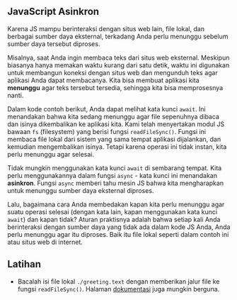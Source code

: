 ## JavaScript Asinkron

Karena JS mampu berinteraksi dengan situs web lain, file lokal, dan berbagai sumber daya eksternal, terkadang Anda perlu menunggu sebelum sumber daya tersebut diproses.

Misalnya, saat Anda ingin membaca teks dari situs web eksternal. Meskipun biasanya hanya memakan waktu kurang dari satu detik, waktu ini digunakan untuk membangun koneksi dengan situs web dan mengunduh teks agar aplikasi Anda dapat membacanya. Kita bisa membuat aplikasi kita **menunggu** agar teks tersebut tersedia, sehingga kita bisa memprosesnya nanti.

Dalam kode contoh berikut, Anda dapat melihat kata kunci `await`. Ini menandakan bahwa kita sedang menunggu agar file sepenuhnya dibaca dan isinya dikembalikan ke aplikasi kita. Kami telah menyertakan modul JS bawaan `fs` (filesystem) yang berisi fungsi `readFileSync()`. Fungsi ini membaca file lokal dari sistem yang sama tempat aplikasi dijalankan, dan kemudian mengembalikan isinya. Tetapi karena operasi ini tidak instan, kita perlu menunggu agar selesai.

Tidak mungkin menggunakan kata kunci `await` di sembarang tempat. Kita perlu menggunakannya dalam fungsi `async` - kata kunci ini menandakan **asinkron**. Fungsi `async` memberi tahu mesin JS bahwa kita mengharapkan untuk menunggu sumber daya eksternal diproses.

Lalu, bagaimana cara Anda membedakan kapan kita perlu menunggu agar suatu operasi selesai (dengan kata lain, kapan menggunakan kata kunci `await`) dan kapan tidak? Aturan praktisnya adalah bahwa setiap kali Anda berinteraksi dengan sumber daya yang tidak ada dalam kode JS Anda, Anda perlu menunggu agar itu diproses. Baik itu file lokal seperti dalam contoh ini atau situs web di internet.

## Latihan

- Bacalah isi file lokal `./greeting.text` dengan memberikan jalur file ke fungsi `readFileSync()`. Halaman [dokumentasi](https://nodejs.org/api/fs.html#fsreadfilesyncpath-options) juga mungkin berguna.
